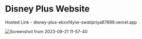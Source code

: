 # Disney Plus Website

 Hosted Link - disney-plus-ekxxf4yiw-swatipriya87899.vercel.app


![Screenshot from 2023-09-21 11-57-40](https://github.com/swatipriya87899/disney-plus-clone/assets/84177984/1db1cf2e-7aaa-4e50-8e6f-561fbb8afa93)

